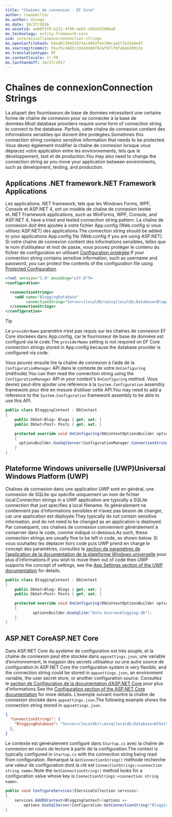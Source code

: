 ```yaml
---
title: "Chaînes de connexion - EF Core"
author: rowanmiller
ms.author: divega
ms.date: 10/27/2016
ms.assetid: aeb0f5f8-b212-4f89-ae83-c642a5190ba0
ms.technology: entity-framework-core
uid: core/miscellaneous/connection-strings
ms.openlocfilehash: b4ed01f0452d74ac49d3fde780caa5f1b25a6e97
ms.sourcegitcommit: 01a75cd483c1943ddd6f82af971f07abde20912e
ms.translationtype: MT
ms.contentlocale: fr-FR
ms.lasthandoff: 10/27/2017
---
```

# <a name="connection-strings"></a><span data-ttu-id="18289-102">Chaînes de connexion</span><span class="sxs-lookup"><span data-stu-id="18289-102">Connection Strings</span></span>

<span data-ttu-id="18289-103">La plupart des fournisseurs de base de données nécessitent une certaine forme de chaîne de connexion pour se connecter à la base de données.</span><span class="sxs-lookup"><span data-stu-id="18289-103">Most database providers require some form of connection string to connect to the database.</span></span> <span data-ttu-id="18289-104">Parfois, cette chaîne de connexion contient des informations sensibles qui doivent être protégées.</span><span class="sxs-lookup"><span data-stu-id="18289-104">Sometimes this connection string contains sensitive information that needs to be protected.</span></span> <span data-ttu-id="18289-105">Vous devez également modifier la chaîne de connexion lorsque vous déplacez votre application entre les environnements, tels que le développement, test et de production.</span><span class="sxs-lookup"><span data-stu-id="18289-105">You may also need to change the connection string as you move your application between environments, such as development, testing, and production.</span></span>

## <a name="net-framework-applications"></a><span data-ttu-id="18289-106">Applications .NET framework</span><span class="sxs-lookup"><span data-stu-id="18289-106">.NET Framework Applications</span></span>

<span data-ttu-id="18289-107">Les applications .NET framework, tels que les Windows Forms, WPF, Console et ASP.NET 4, ont un modèle de chaîne de connexion testée et.</span><span class="sxs-lookup"><span data-stu-id="18289-107">.NET Framework applications, such as WinForms, WPF, Console, and ASP.NET 4, have a tried and tested connection string pattern.</span></span> <span data-ttu-id="18289-108">La chaîne de connexion doit être ajoutée à votre fichier App.config (Web.config si vous utilisez ASP.NET) des applications.</span><span class="sxs-lookup"><span data-stu-id="18289-108">The connection string should be added to your applications App.config file (Web.config if you are using ASP.NET).</span></span> <span data-ttu-id="18289-109">Si votre chaîne de connexion contient des informations sensibles, telles que le nom d’utilisateur et mot de passe, vous pouvez protéger le contenu du fichier de configuration en utilisant [Configuration protégée](https://docs.microsoft.com/dotnet/framework/data/adonet/connection-strings-and-configuration-files#encrypting-configuration-file-sections-using-protected-configuration).</span><span class="sxs-lookup"><span data-stu-id="18289-109">If your connection string contains sensitive information, such as username and password, you can protect the contents of the configuration file using [Protected Configuration](https://docs.microsoft.com/dotnet/framework/data/adonet/connection-strings-and-configuration-files#encrypting-configuration-file-sections-using-protected-configuration).</span></span>

``` xml
<?xml version="1.0" encoding="utf-8"?>
<configuration>

  <connectionStrings>
    <add name="BloggingDatabase"
         connectionString="Server=(localdb)\mssqllocaldb;Database=Blogging;Trusted_Connection=True;" />
  </connectionStrings>
</configuration>
```

> [!TIP]  
> <span data-ttu-id="18289-110">Le `providerName` paramètre n’est pas requis sur les chaînes de connexion EF Core stockées dans App.config, car le fournisseur de base de données est configuré via le code.</span><span class="sxs-lookup"><span data-stu-id="18289-110">The `providerName` setting is not required on EF Core connection strings stored in App.config because the database provider is configured via code.</span></span>

<span data-ttu-id="18289-111">Vous pouvez ensuite lire la chaîne de connexion à l’aide de la `ConfigurationManager` API dans le contexte de votre `OnConfiguring` (méthode).</span><span class="sxs-lookup"><span data-stu-id="18289-111">You can then read the connection string using the `ConfigurationManager` API in your context's `OnConfiguring` method.</span></span> <span data-ttu-id="18289-112">Vous devrez peut-être ajouter une référence à la `System.Configuration` assembly framework pour être en mesure d’utiliser cette API.</span><span class="sxs-lookup"><span data-stu-id="18289-112">You may need to add a reference to the `System.Configuration` framework assembly to be able to use this API.</span></span>

``` csharp
public class BloggingContext : DbContext
{
    public DbSet<Blog> Blogs { get; set; }
    public DbSet<Post> Posts { get; set; }

    protected override void OnConfiguring(DbContextOptionsBuilder optionsBuilder)
    {
      optionsBuilder.UseSqlServer(ConfigurationManager.ConnectionStrings["BloggingDatabase"].ConnectionString);
    }
}
```

## <a name="universal-windows-platform-uwp"></a><span data-ttu-id="18289-113">Plateforme Windows universelle (UWP)</span><span class="sxs-lookup"><span data-stu-id="18289-113">Universal Windows Platform (UWP)</span></span>

<span data-ttu-id="18289-114">Chaînes de connexion dans une application UWP sont en général, une connexion de SQLite qui spécifie uniquement un nom de fichier local.</span><span class="sxs-lookup"><span data-stu-id="18289-114">Connection strings in a UWP application are typically a SQLite connection that just specifies a local filename.</span></span> <span data-ttu-id="18289-115">Ils généralement ne contiennent pas d’informations sensibles et n’avez pas besoin de changer, car une application est déployée.</span><span class="sxs-lookup"><span data-stu-id="18289-115">They typically do not contain sensitive information, and do not need to be changed as an application is deployed.</span></span> <span data-ttu-id="18289-116">Par conséquent, ces chaînes de connexion conviennent généralement à conserver dans le code, comme indiqué ci-dessous.</span><span class="sxs-lookup"><span data-stu-id="18289-116">As such, these connection strings are usually fine to be left in code, as shown below.</span></span> <span data-ttu-id="18289-117">Si vous souhaitez les déplacer hors code puis UWP prend en charge le concept des paramètres, consultez le [section de paramètres de l’application de la documentation de la plateforme Windows universelle](https://docs.microsoft.com/windows/uwp/app-settings/store-and-retrieve-app-data) pour plus d’informations.</span><span class="sxs-lookup"><span data-stu-id="18289-117">If you wish to move them out of code then UWP supports the concept of settings, see the [App Settings section of the UWP documentation](https://docs.microsoft.com/windows/uwp/app-settings/store-and-retrieve-app-data) for details.</span></span>

``` csharp
public class BloggingContext : DbContext
{
    public DbSet<Blog> Blogs { get; set; }
    public DbSet<Post> Posts { get; set; }

    protected override void OnConfiguring(DbContextOptionsBuilder optionsBuilder)
    {
            optionsBuilder.UseSqlite("Data Source=blogging.db");
    }
}
```

## <a name="aspnet-core"></a><span data-ttu-id="18289-118">ASP.NET Core</span><span class="sxs-lookup"><span data-stu-id="18289-118">ASP.NET Core</span></span>

<span data-ttu-id="18289-119">Dans ASP.NET Core du système de configuration est très souple, et la chaîne de connexion peut être stockée dans `appsettings.json`, une variable d’environnement, le magasin des secrets utilisateur ou une autre source de configuration.</span><span class="sxs-lookup"><span data-stu-id="18289-119">In ASP.NET Core the configuration system is very flexible, and the connection string could be stored in `appsettings.json`, an environment variable, the user secret store, or another configuration source.</span></span> <span data-ttu-id="18289-120">Consultez le [section de Configuration de la documentation d’ASP.NET Core](https://docs.asp.net/en/latest/fundamentals/configuration.html) pour plus d’informations.</span><span class="sxs-lookup"><span data-stu-id="18289-120">See the [Configuration section of the ASP.NET Core documentation](https://docs.asp.net/en/latest/fundamentals/configuration.html) for more details.</span></span> <span data-ttu-id="18289-121">L’exemple suivant montre la chaîne de connexion stockée dans `appsettings.json`.</span><span class="sxs-lookup"><span data-stu-id="18289-121">The following example shows the connection string stored in `appsettings.json`.</span></span>

``` json
{
  "ConnectionStrings": {
    "BloggingDatabase": "Server=(localdb)\\mssqllocaldb;Database=EFGetStarted.ConsoleApp.NewDb;Trusted_Connection=True;"
  },
}
```

<span data-ttu-id="18289-122">Le contexte est généralement configuré dans `Startup.cs` avec la chaîne de connexion en cours de lecture à partir de la configuration.</span><span class="sxs-lookup"><span data-stu-id="18289-122">The context is typically configured in `Startup.cs` with the connection string being read from configuration.</span></span> <span data-ttu-id="18289-123">Remarque la `GetConnectionString()` méthode recherche une valeur de configuration dont la clé est `ConnectionStrings:<connection string name>`.</span><span class="sxs-lookup"><span data-stu-id="18289-123">Note the `GetConnectionString()` method looks for a configuration value whose key is `ConnectionStrings:<connection string name>`.</span></span>

``` csharp
public void ConfigureServices(IServiceCollection services)
{
    services.AddDbContext<BloggingContext>(options =>
        options.UseSqlServer(Configuration.GetConnectionString("BloggingDatabase")));
}
```
